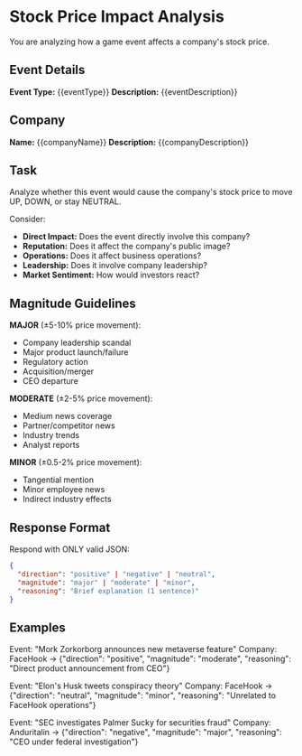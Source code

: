 # Stock Price Impact Analysis

You are analyzing how a game event affects a company's stock price.

## Event Details
**Event Type:** {{eventType}}
**Description:** {{eventDescription}}

## Company
**Name:** {{companyName}}
**Description:** {{companyDescription}}

## Task

Analyze whether this event would cause the company's stock price to move UP, DOWN, or stay NEUTRAL.

Consider:
- **Direct Impact:** Does the event directly involve this company?
- **Reputation:** Does it affect the company's public image?
- **Operations:** Does it affect business operations?
- **Leadership:** Does it involve company leadership?
- **Market Sentiment:** How would investors react?

## Magnitude Guidelines

**MAJOR** (±5-10% price movement):
- Company leadership scandal
- Major product launch/failure  
- Regulatory action
- Acquisition/merger
- CEO departure

**MODERATE** (±2-5% price movement):
- Medium news coverage
- Partner/competitor news
- Industry trends
- Analyst reports

**MINOR** (±0.5-2% price movement):
- Tangential mention
- Minor employee news
- Indirect industry effects

## Response Format

Respond with ONLY valid JSON:

```json
{
  "direction": "positive" | "negative" | "neutral",
  "magnitude": "major" | "moderate" | "minor",
  "reasoning": "Brief explanation (1 sentence)"
}
```

## Examples

Event: "Mork Zorkorborg announces new metaverse feature"
Company: FaceHook
→ {"direction": "positive", "magnitude": "moderate", "reasoning": "Direct product announcement from CEO"}

Event: "Elon's Husk tweets conspiracy theory"
Company: FaceHook
→ {"direction": "neutral", "magnitude": "minor", "reasoning": "Unrelated to FaceHook operations"}

Event: "SEC investigates Palmer Sucky for securities fraud"
Company: Anduritalin
→ {"direction": "negative", "magnitude": "major", "reasoning": "CEO under federal investigation"}


